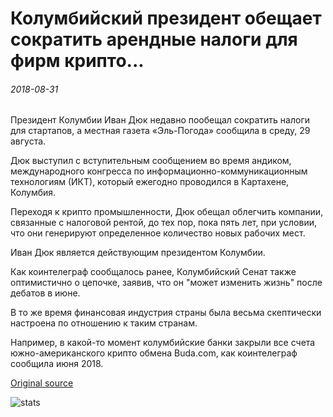 # Колумбийский президент обещает сократить арендные налоги для фирм крипто...

###### 2018-08-31

Президент Колумбии Иван Дюк недавно пообещал сократить налоги для стартапов, а местная газета «Эль-Погода» сообщила в среду, 29 августа.

Дюк выступил с вступительным сообщением во время андиком, международного конгресса по информационно-коммуникационным технологиям (ИКТ), который ежегодно проводился в Картахене, Колумбия.

Переходя к крипто промышленности, Дюк обещал облегчить компании, связанные с налоговой рентой, до тех пор, пока пять лет, при условии, что они генерируют определенное количество новых рабочих мест.

Иван Дюк является действующим президентом Колумбии.

Как коинтелеграф сообщалось ранее, Колумбийский Сенат также оптимистично о цепочке, заявив, что он "может изменить жизнь" после дебатов в июне.

В то же время финансовая индустрия страны была весьма скептически настроена по отношению к таким странам.

Например, в какой-то момент колумбийские банки закрыли все счета южно-американского крипто обмена Buda.com, как коинтелеграф сообщила июня 2018.

[Original source](https://cointelegraph.com/news/colombian-president-promises-to-cut-rent-taxes-for-crypto-firms)

![stats](https://c.statcounter.com/11760860/0/a89fa40b/1/ "stats")